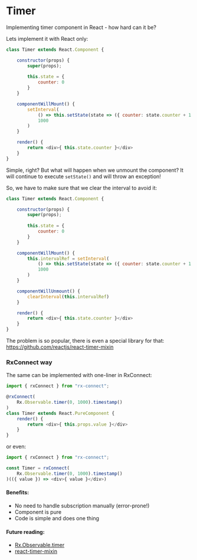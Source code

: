 # Timer

Implementing timer component in React - how hard can it be?

Lets implement it with React only:

```javascript
class Timer extends React.Component {

    constructor(props) {
        super(props);
        
        this.state = {
            counter: 0
        }
    }

    componentWillMount() {
        setInterval(
            () => this.setState(state => ({ counter: state.counter + 1 })),
            1000
        )
    }

    render() {
        return <div>{ this.state.counter }</div>
    }
}
```

Simple, right? But what will happen when we unmount the component? It will continue to execute `setState()` and will throw an exception!

So, we have to make sure that we clear the interval to avoid it:

```javascript
class Timer extends React.Component {

    constructor(props) {
        super(props);
        
        this.state = {
            counter: 0
        }
    }

    componentWillMount() {
        this.intervalRef = setInterval(
            () => this.setState(state => ({ counter: state.counter + 1 })),
            1000
        )
    }

    componentWillUnmount() {
        clearInterval(this.intervalRef)
    }

    render() {
        return <div>{ this.state.counter }</div>
    }
}
```

The problem is so popular, there is even a special library for that: https://github.com/reactjs/react-timer-mixin

### RxConnect way

The same can be implemented with one-liner in RxConnect:
```javascript
import { rxConnect } from "rx-connect";

@rxConnect(
    Rx.Observable.timer(0, 1000).timestamp()
)
class Timer extends React.PureComponent {
    render() {
        return <div>{ this.props.value }</div>
    }
}
```

or even:
```javascript
import { rxConnect } from "rx-connect";

const Timer = rxConnect(
    Rx.Observable.timer(0, 1000).timestamp()
)(({ value }) => <div>{ value }</div>)
```

[](codepen://bsideup/wzvGAE?height=300)

#### Benefits:
* No need to handle subscription manually (error-prone!)
* Component is pure
* Code is simple and does one thing


#### Future reading:
* [Rx.Observable.timer](https://github.com/Reactive-Extensions/RxJS/blob/master/doc/api/core/operators/timer.md)
* [react-timer-mixin](https://github.com/reactjs/react-timer-mixin)
